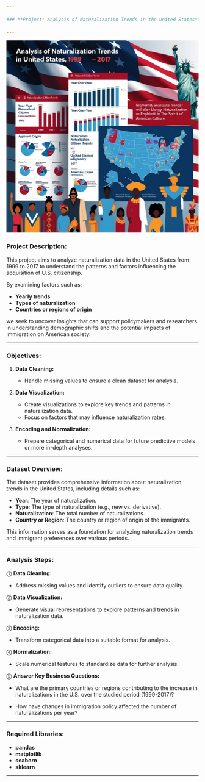 ```yaml
---

### **Project: Analysis of Naturalization Trends in the United States**

---
```


![Project Overview](U.S_Naturalization_image.jpg)


### **Project Description:**

This project aims to analyze naturalization data in the United States from 1999 to 2017 to understand the patterns and factors influencing the acquisition of U.S. citizenship.

By examining factors such as:

- **Yearly trends**
- **Types of naturalization**
- **Countries or regions of origin**

we seek to uncover insights that can support policymakers and researchers in understanding demographic shifts and the potential impacts of immigration on American society.

---

### **Objectives:**

1. **Data Cleaning:**
   - Handle missing values to ensure a clean dataset for analysis.

2. **Data Visualization:**
   - Create visualizations to explore key trends and patterns in naturalization data.
   - Focus on factors that may influence naturalization rates.

3. **Encoding and Normalization:**
   - Prepare categorical and numerical data for future predictive models or more in-depth analyses.

---

### **Dataset Overview:**

The dataset provides comprehensive information about naturalization trends in the United States, including details such as:

- **Year**: The year of naturalization.
- **Type**: The type of naturalization (e.g., new vs. derivative).
- **Naturalization**: The total number of naturalizations.
- **Country or Region**: The country or region of origin of the immigrants.

This information serves as a foundation for analyzing naturalization trends and immigrant preferences over various periods.

---

### **Analysis Steps:**

⓵ **Data Cleaning:**
   - Address missing values and identify outliers to ensure data quality.

⓶ **Data Visualization:**
   - Generate visual representations to explore patterns and trends in naturalization data.

⓷ **Encoding:**
   - Transform categorical data into a suitable format for analysis.

⓸ **Normalization:**
   - Scale numerical features to standardize data for further analysis.

⓹ **Answer Key Business Questions:**

   - What are the primary countries or regions contributing to the increase in naturalizations in the U.S. over the studied period (1999-2017)?
   
   - How have changes in immigration policy affected the number of naturalizations per year?


---

### **Required Libraries:**

- **pandas**
- **matplotlib**
- **seaborn**
- **sklearn**

---
